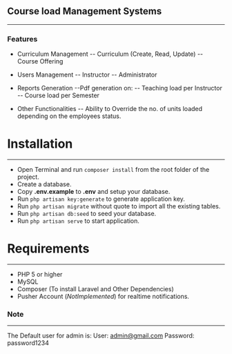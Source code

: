## Course load Management Systems
---

### Features

- Curriculum Management
-- Curriculum (Create, Read, Update)
-- Course Offering

- Users Management
-- Instructor
-- Administrator

- Reports Generation
--Pdf generation on:
	-- Teaching load per Instructor
	-- Course load per Semester
- Other Functionalities
-- Ability to Override the no. of units loaded depending on the employees status.

# Installation
---
- Open Terminal and run ```composer install``` from the root folder of the project.
- Create a database.
- Copy **.env.example** to **.env** and setup your database.
- Run ```php artisan key:generate``` to generate application key.
- Run ```php artisan migrate```  without quote to import all the existing tables.
- Run ```php artisan db:seed``` to seed your database.
- Run ```php artisan serve``` to start application.

# Requirements
---
- PHP 5 or higher
- MySQL
- Composer (To install Laravel and Other Dependencies)
- Pusher Account (*NotImplemented*) for realtime notifications.

### Note
---
The Default user for admin is:
User: admin@gmail.com
Password: password1234


